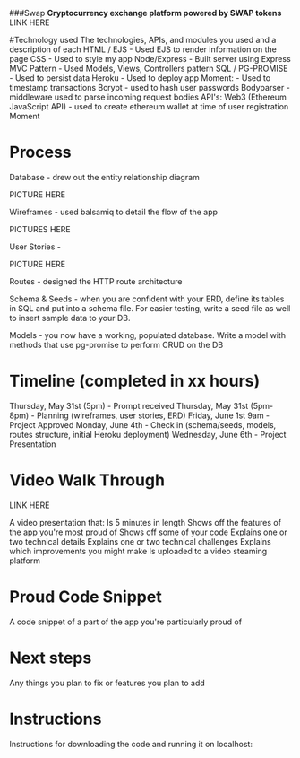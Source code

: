 ###Swap
**Cryptocurrency exchange platform powered by SWAP tokens**
LINK HERE

#Technology used
The technologies, APIs, and modules you used and a description of each
HTML / EJS - Used EJS to render information on the page
CSS - Used to style my app
Node/Express - Built server using Express
MVC Pattern - Used Models, Views, Controllers pattern
SQL / PG-PROMISE - Used to persist data
Heroku - Used to deploy app
Moment: - Used to timestamp transactions
Bcrypt - used to hash user passwords
Bodyparser - middleware used to parse incoming request bodies
API's:
Web3 (Ethereum JavaScript API) - used to create ethereum wallet at time of user registration
Moment 

# Process
Database - drew out the entity relationship diagram

PICTURE HERE

Wireframes - used balsamiq to detail the flow of the app 

PICTURES HERE

User Stories -

PICTURE HERE

Routes - designed the HTTP route architecture

Schema & Seeds - when you are confident with your ERD, define its tables in SQL and put into a schema file. For easier testing, write a seed file as well to insert sample data to your DB.

Models - you now have a working, populated database. Write a model with methods that use pg-promise to perform CRUD on the DB

# Timeline (completed in xx hours)
Thursday, May 31st (5pm) - Prompt received
Thursday, May 31st (5pm-8pm) - Planning (wireframes, user stories, ERD)
Friday, June 1st 9am - Project Approved
Monday, June 4th - Check in (schema/seeds, models, routes structure, initial Heroku deployment)
Wednesday, June 6th - Project Presentation


# Video Walk Through

LINK HERE

A video presentation that:
Is 5 minutes in length
Shows off the features of the app you're most proud of
Shows off some of your code
Explains one or two technical details
Explains one or two technical challenges
Explains which improvements you might make
Is uploaded to a video steaming platform


# Proud Code Snippet
A code snippet of a part of the app you're particularly proud of


# Next steps
Any things you plan to fix or features you plan to add
# Instructions
Instructions for downloading the code and running it on localhost:



